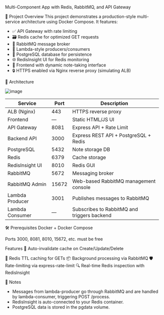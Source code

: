 Multi-Component App with Redis, RabbitMQ, and API Gateway

🔧 Project Overview
This project demonstrates a production-style multi-service architecture using Docker Compose. It features:

- ✅ API Gateway with rate limiting
- 🗃️ Redis cache for optimized GET requests
- 📩 RabbitMQ message broker
- 🔁 Lambda-style producers/consumers
- 💾 PostgreSQL database for persistence
- 🌐 RedisInsight UI for Redis monitoring
- 🧩 Frontend with dynamic note-taking interface
- 🔒 HTTPS enabled via Nginx reverse proxy (simulating ALB)

🧱 Architecture

![image](https://github.com/user-attachments/assets/6818708f-b35d-4bb6-b3b4-63b831cb64f1)

| Service         | Port  | Description                                 |
| --------------- | ----- | ------------------------------------------- |
| ALB (Nginx)     | 443   | HTTPS reverse proxy                         |
| Frontend        | —     | Static HTML/JS UI                           |
| API Gateway     | 8081  | Express API + Rate Limit                    |
| Backend API     | 3000  | Express REST API + PostgreSQL + Redis       |
| PostgreSQL      | 5432  | Note storage DB                             |
| Redis           | 6379  | Cache storage                               |
| RedisInsight UI | 8010  | Redis GUI                                   |
| RabbitMQ        | 5672  | Messaging broker                            |
| RabbitMQ Admin  | 15672 | Web-based RabbitMQ management console       |
| Lambda Producer | 3001  | Publishes messages to RabbitMQ              |
| Lambda Consumer | —     | Subscribes to RabbitMQ and triggers backend |

🛠️ Prerequisites
Docker + Docker Compose

Ports 3000, 8081, 8010, 15672, etc. must be free

 Features
🔁 Auto-invalidate cache on Create/Update/Delete

🧪 Redis TTL caching for GETs
📦 Background processing via RabbitMQ
🛡️ Rate-limiting via express-rate-limit
🔍 Real-time Redis inspection with RedisInsight

📌 Notes
- Messages from lambda-producer go through RabbitMQ and are handled by lambda-consumer, triggering POST /process.
- RedisInsight is auto-connected to your Redis container.
- PostgreSQL data is stored in the pgdata volume.


